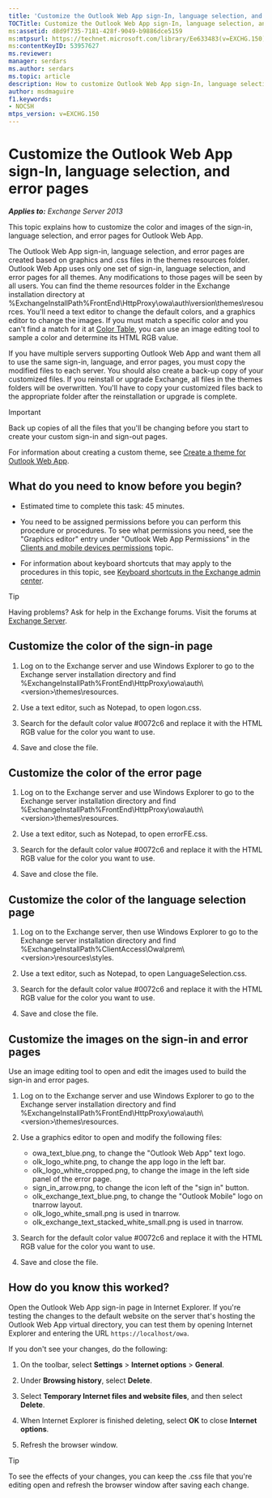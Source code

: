 ```yaml
---
title: 'Customize the Outlook Web App sign-In, language selection, and error pages'
TOCTitle: Customize the Outlook Web App sign-In, language selection, and error pages
ms:assetid: d8d9f735-7181-428f-9049-b9886dce5159
ms:mtpsurl: https://technet.microsoft.com/library/Ee633483(v=EXCHG.150)
ms:contentKeyID: 53957627
ms.reviewer: 
manager: serdars
ms.author: serdars
ms.topic: article
description: How to customize Outlook Web App sign-In, language selection, and error pages
author: msdmaguire
f1.keywords:
- NOCSH
mtps_version: v=EXCHG.150
---
```


# Customize the Outlook Web App sign-In, language selection, and error pages

_**Applies to:** Exchange Server 2013_

This topic explains how to customize the color and images of the sign-in, language selection, and error pages for Outlook Web App.

The Outlook Web App sign-in, language selection, and error pages are created based on graphics and .css files in the themes resources folder. Outlook Web App uses only one set of sign-in, language selection, and error pages for all themes. Any modifications to those pages will be seen by all users. You can find the theme resources folder in the Exchange installation directory at %ExchangeInstallPath%FrontEnd\\HttpProxy\\owa\\auth\\version\\themes\\resources. You'll need a text editor to change the default colors, and a graphics editor to change the images. If you must match a specific color and you can't find a match for it at [Color Table](https://developer.mozilla.org/docs/Web/CSS/color_value), you can use an image editing tool to sample a color and determine its HTML RGB value.

If you have multiple servers supporting Outlook Web App and want them all to use the same sign-in, language, and error pages, you must copy the modified files to each server. You should also create a back-up copy of your customized files. If you reinstall or upgrade Exchange, all files in the themes folders will be overwritten. You'll have to copy your customized files back to the appropriate folder after the reinstallation or upgrade is complete.

> [!IMPORTANT]
> Back up copies of all the files that you'll be changing before you start to create your custom sign-in and sign-out pages.

For information about creating a custom theme, see [Create a theme for Outlook Web App](create-a-theme-for-outlook-web-app-exchange-2013-help.md).

## What do you need to know before you begin?

- Estimated time to complete this task: 45 minutes.

- You need to be assigned permissions before you can perform this procedure or procedures. To see what permissions you need, see the "Graphics editor" entry under "Outlook Web App Permissions" in the [Clients and mobile devices permissions](clients-and-mobile-devices-permissions-exchange-2013-help.md) topic.

- For information about keyboard shortcuts that may apply to the procedures in this topic, see [Keyboard shortcuts in the Exchange admin center](keyboard-shortcuts-in-the-exchange-admin-center-2013-help.md).

> [!TIP]
> Having problems? Ask for help in the Exchange forums. Visit the forums at [Exchange Server](https://social.technet.microsoft.com/forums/office/home?category=exchangeserver).

## Customize the color of the sign-in page

1. Log on to the Exchange server and use Windows Explorer to go to the Exchange server installation directory and find %ExchangeInstallPath%FrontEnd\\HttpProxy\\owa\\auth\\\<version\>\\themes\\resources.

2. Use a text editor, such as Notepad, to open logon.css.

3. Search for the default color value \#0072c6 and replace it with the HTML RGB value for the color you want to use.

4. Save and close the file.

## Customize the color of the error page

1. Log on to the Exchange server and use Windows Explorer to go to the Exchange server installation directory and find %ExchangeInstallPath%FrontEnd\\HttpProxy\\owa\\auth\\\<version\>\\themes\\resources.

2. Use a text editor, such as Notepad, to open errorFE.css.

3. Search for the default color value \#0072c6 and replace it with the HTML RGB value for the color you want to use.

4. Save and close the file.

## Customize the color of the language selection page

1. Log on to the Exchange server, then use Windows Explorer to go to the Exchange server installation directory and find %ExchangeInstallPath%ClientAccess\\Owa\\prem\\\<version\>\\resources\\styles.

2. Use a text editor, such as Notepad, to open LanguageSelection.css.

3. Search for the default color value \#0072c6 and replace it with the HTML RGB value for the color you want to use.

4. Save and close the file.

## Customize the images on the sign-in and error pages

Use an image editing tool to open and edit the images used to build the sign-in and error pages.

1. Log on to the Exchange server and use Windows Explorer to go to the Exchange server installation directory and find %ExchangeInstallPath%FrontEnd\\HttpProxy\\owa\\auth\\\<version\>\\themes\\resources.

2. Use a graphics editor to open and modify the following files:

   - owa\_text\_blue.png, to change the "Outlook Web App" text logo.
   - olk\_logo\_white.png, to change the app logo in the left bar.
   - olk\_logo\_white\_cropped.png, to change the image in the left side panel of the error page.
   - sign\_in\_arrow.png, to change the icon left of the "sign in" button.
   - olk\_exchange\_text\_blue.png, to change the "Outlook Mobile" logo on tnarrow layout.
   - olk\_logo\_white\_small.png is used in tnarrow.
   - olk\_exchange\_text\_stacked\_white\_small.png is used in tnarrow.

3. Search for the default color value \#0072c6 and replace it with the HTML RGB value for the color you want to use.

4. Save and close the file.

## How do you know this worked?

Open the Outlook Web App sign-in page in Internet Explorer. If you're testing the changes to the default website on the server that's hosting the Outlook Web App virtual directory, you can test them by opening Internet Explorer and entering the URL `https://localhost/owa`.

If you don't see your changes, do the following:

1. On the toolbar, select **Settings** \> **Internet options** \> **General**.

2. Under **Browsing history**, select **Delete**.

3. Select **Temporary Internet files and website files**, and then select **Delete**.

4. When Internet Explorer is finished deleting, select **OK** to close **Internet options**.

5. Refresh the browser window.

> [!TIP]
> To see the effects of your changes, you can keep the .css file that you're editing open and refresh the browser window after saving each change.

